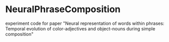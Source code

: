 # NeuralPhraseComposition
experiment code for paper "Neural representation of words within phrases: Temporal evolution of color-adjectives and object-nouns during simple composition"
